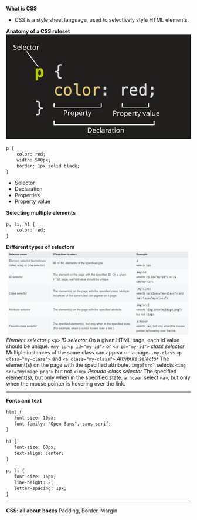 **What is CSS**
- CSS is a style sheet language, used to selectively style HTML elements.

**Anatomy of a CSS ruleset**
![css pic](./images/css-declaration-small.png)
```
p {
    color: red;
    width: 500px;
    border: 1px solid black;
}
```
- Selector
- Declaration
- Properties
- Property value

**Selecting multiple elements**
```
p, li, h1 {
    color: red;
}
```

**Different types of selectors**
![selector types](./images/css-selector-types.png)
*Element selector*
 ```p```
 ```<p>```
*ID selector*
On a given HTML page, each id value should be unique.
 ```#my-id```
 ```<p id="my-id">``` or ```<a id="my-id">```
*class selector*
Multiple instances of the same class can appear on a page.
 ```.my-class```
 ```<p class="my-class">``` and ```<a class="my-class">```
*Attribute selector*
The element(s) on the page with the specified attribute.
 ```imgp[src]```
selects ```<img src="myimage.png">``` but not ```<img>```
*Pseudo-class selector*
The specified element(s), but only when in the specified state.
 ```a:hover```
select ```<a>```, but only when the mouse pointer is hovering over the link. 

---

**Fonts and text**
 ```
 html {
    font-size: 10px;
    font-family: "Open Sans", sans-serif;
}

h1 {
    font-size: 60px;
    text-align: center;
}

p, li {
    font-size: 16px;
    line-height: 2;
    letter-spacing: 1px;
}
 ```

 ---

 **CSS: all about boxes**
Padding, Border, Margin

